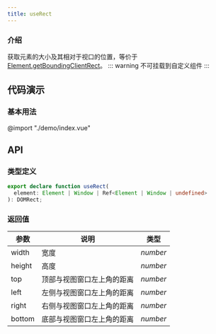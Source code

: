 ```yaml
---
title: useRect
---
```


### 介绍

获取元素的大小及其相对于视口的位置，等价于 [Element.getBoundingClientRect](https://developer.mozilla.org/zh-CN/docs/Web/API/Element/getBoundingClientRect)。
::: warning
不可挂载到自定义组件
:::
## 代码演示

### 基本用法
@import "./demo/index.vue"

## API

### 类型定义

```ts
export declare function useRect(
  element: Element | Window | Ref<Element | Window | undefined>
): DOMRect;
```

### 返回值

| 参数   | 说明                       | 类型     |
| ------ | -------------------------- | -------- |
| width  | 宽度                       | _number_ |
| height | 高度                       | _number_ |
| top    | 顶部与视图窗口左上角的距离 | _number_ |
| left   | 左侧与视图窗口左上角的距离 | _number_ |
| right  | 右侧与视图窗口左上角的距离 | _number_ |
| bottom | 底部与视图窗口左上角的距离 | _number_ |
